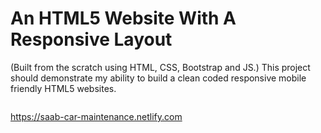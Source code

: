 <h1>An HTML5 Website With A Responsive Layout</h1>
 <p>(Built from the scratch using HTML, CSS, Bootstrap and JS.) This project should demonstrate my ability to build a clean coded responsive mobile friendly HTML5 websites.<p>

<img src="https://www.vervesearch.com/wp-content/uploads/2014/10/blog-01-01.jpg" alt="">

https://saab-car-maintenance.netlify.com
